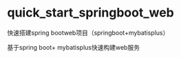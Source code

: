 # quick_start_springboot_web
快速搭建spring bootweb项目（springboot+mybatisplus）

基于spring boot+ mybatisplus快速构建web服务
